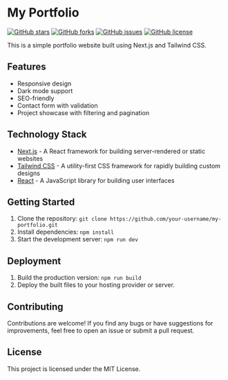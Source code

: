 
# My Portfolio

[![GitHub stars](https://img.shields.io/github/stars/your-username/my-portfolio)](https://github.com/your-username/my-portfolio/stargazers)
[![GitHub forks](https://img.shields.io/github/forks/your-username/my-portfolio)](https://github.com/your-username/my-portfolio/network)
[![GitHub issues](https://img.shields.io/github/issues/your-username/my-portfolio)](https://github.com/your-username/my-portfolio/issues)
[![GitHub license](https://img.shields.io/github/license/your-username/my-portfolio)](https://github.com/your-username/my-portfolio/blob/main/LICENSE)

This is a simple portfolio website built using Next.js and Tailwind CSS.

## Features

- Responsive design
- Dark mode support
- SEO-friendly
- Contact form with validation
- Project showcase with filtering and pagination

## Technology Stack

- [Next.js](https://nextjs.org/) - A React framework for building server-rendered or static websites
- [Tailwind CSS](https://tailwindcss.com/) - A utility-first CSS framework for rapidly building custom designs
- [React](https://reactjs.org/) - A JavaScript library for building user interfaces

## Getting Started

1. Clone the repository: `git clone https://github.com/your-username/my-portfolio.git`
2. Install dependencies: `npm install`
3. Start the development server: `npm run dev`

## Deployment

1. Build the production version: `npm run build`
2. Deploy the built files to your hosting provider or server.

## Contributing

Contributions are welcome! If you find any bugs or have suggestions for improvements, feel free to open an issue or submit a pull request.

## License

This project is licensed under the MIT License.

